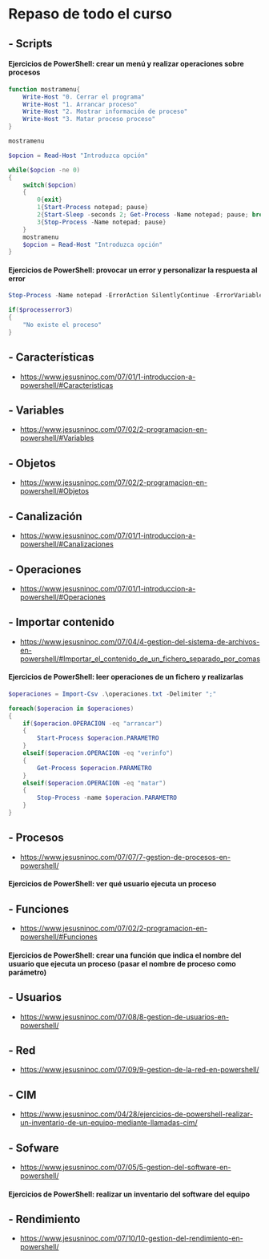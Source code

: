 # Repaso de todo el curso

## - Scripts
#### Ejercicios de PowerShell: crear un menú y realizar operaciones sobre procesos
```PowerShell
function mostramenu{
    Write-Host "0. Cerrar el programa"
    Write-Host "1. Arrancar proceso"
    Write-Host "2. Mostrar información de proceso"
    Write-Host "3. Matar proceso proceso"    
}

mostramenu

$opcion = Read-Host "Introduzca opción"

while($opcion -ne 0)
{
    switch($opcion)
    {
        0{exit}
        1{Start-Process notepad; pause}
        2{Start-Sleep -seconds 2; Get-Process -Name notepad; pause; break}
        3{Stop-Process -Name notepad; pause}
    }
    mostramenu
    $opcion = Read-Host "Introduzca opción"
}
```
#### Ejercicios de PowerShell: provocar un error y personalizar la respuesta al error
```PowerShell
Stop-Process -Name notepad -ErrorAction SilentlyContinue -ErrorVariable processerror3

if($processerror3)
{
    "No existe el proceso"
}
```
## - Características
* https://www.jesusninoc.com/07/01/1-introduccion-a-powershell/#Caracteristicas                                                                                    
## - Variables
* https://www.jesusninoc.com/07/02/2-programacion-en-powershell/#Variables
## - Objetos
* https://www.jesusninoc.com/07/02/2-programacion-en-powershell/#Objetos
## - Canalización
* https://www.jesusninoc.com/07/01/1-introduccion-a-powershell/#Canalizaciones
## - Operaciones
* https://www.jesusninoc.com/07/01/1-introduccion-a-powershell/#Operaciones
## - Importar contenido
* https://www.jesusninoc.com/07/04/4-gestion-del-sistema-de-archivos-en-powershell/#Importar_el_contenido_de_un_fichero_separado_por_comas
#### Ejercicios de PowerShell: leer operaciones de un fichero y realizarlas
```PowerShell
$operaciones = Import-Csv .\operaciones.txt -Delimiter ";"

foreach($operacion in $operaciones)
{
    if($operacion.OPERACION -eq "arrancar")
    {
        Start-Process $operacion.PARAMETRO
    }
    elseif($operacion.OPERACION -eq "verinfo")
    {
        Get-Process $operacion.PARAMETRO
    }
    elseif($operacion.OPERACION -eq "matar")
    {
        Stop-Process -name $operacion.PARAMETRO
    }
}
```
## - Procesos
* https://www.jesusninoc.com/07/07/7-gestion-de-procesos-en-powershell/
#### Ejercicios de PowerShell: ver qué usuario ejecuta un proceso
## - Funciones
* https://www.jesusninoc.com/07/02/2-programacion-en-powershell/#Funciones
#### Ejercicios de PowerShell: crear una función que indica el nombre del usuario que ejecuta un proceso (pasar el nombre de proceso como parámetro)
## - Usuarios
* https://www.jesusninoc.com/07/08/8-gestion-de-usuarios-en-powershell/
## - Red
* https://www.jesusninoc.com/07/09/9-gestion-de-la-red-en-powershell/
## - CIM
* https://www.jesusninoc.com/04/28/ejercicios-de-powershell-realizar-un-inventario-de-un-equipo-mediante-llamadas-cim/
## - Sofware
* https://www.jesusninoc.com/07/05/5-gestion-del-software-en-powershell/
#### Ejercicios de PowerShell: realizar un inventario del software del equipo
## - Rendimiento
* https://www.jesusninoc.com/07/10/10-gestion-del-rendimiento-en-powershell/
